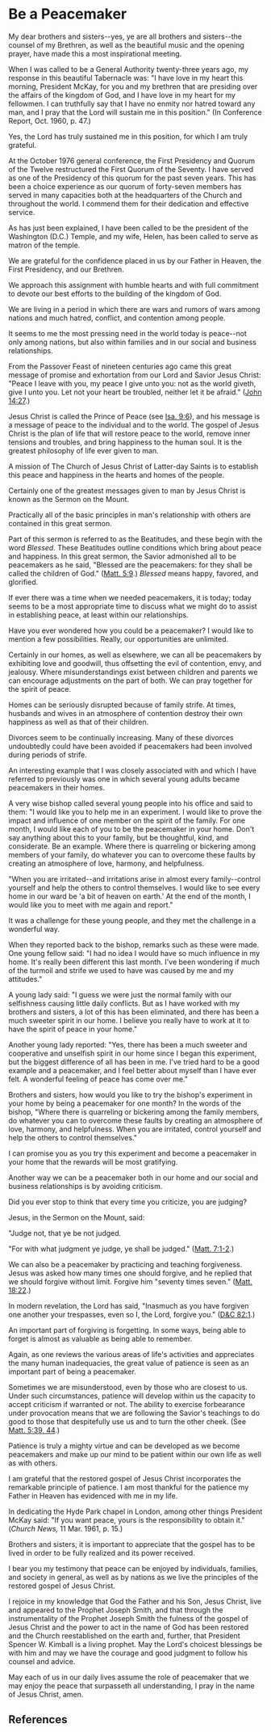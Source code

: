 # Be a Peacemaker

My dear brothers and sisters--yes, ye are all brothers and sisters--the
counsel of my Brethren, as well as the beautiful music and the opening prayer,
have made this a most inspirational meeting.

When I was called to be a General Authority twenty-three years ago, my
response in this beautiful Tabernacle was: "I have love in my heart this
morning, President McKay, for you and my brethren that are presiding over the
affairs of the kingdom of God, and I have love in my heart for my fellowmen. I
can truthfully say that I have no enmity nor hatred toward any man, and I pray
that the Lord will sustain me in this position." (In Conference Report, Oct.
1960, p. 47.)

Yes, the Lord has truly sustained me in this position, for which I am truly
grateful.

At the October 1976 general conference, the First Presidency and Quorum of the
Twelve restructured the First Quorum of the Seventy. I have served as one of
the Presidency of this quorum for the past seven years. This has been a choice
experience as our quorum of forty-seven members has served in many capacities
both at the headquarters of the Church and throughout the world. I commend
them for their dedication and effective service.

As has just been explained, I have been called to be the president of the
Washington (D.C.) Temple, and my wife, Helen, has been called to serve as
matron of the temple.

We are grateful for the confidence placed in us by our Father in Heaven, the
First Presidency, and our Brethren.

We approach this assignment with humble hearts and with full commitment to
devote our best efforts to the building of the kingdom of God.

We are living in a period in which there are wars and rumors of wars among
nations and much hatred, conflict, and contention among people.

It seems to me the most pressing need in the world today is peace--not only
among nations, but also within families and in our social and business
relationships.

From the Passover Feast of nineteen centuries ago came this great message of
promise and exhortation from our Lord and Savior Jesus Christ: "Peace I leave
with you, my peace I give unto you: not as the world giveth, give I unto you.
Let not your heart be troubled, neither let it be afraid." ([John
14:27](/scriptures/nt/john/14.27?lang=eng#26).)

Jesus Christ is called the Prince of Peace (see [Isa.
9:6](/scriptures/ot/isa/9.6?lang=eng#5)), and his message is a message of
peace to the individual and to the world. The gospel of Jesus Christ is the
plan of life that will restore peace to the world, remove inner tensions and
troubles, and bring happiness to the human soul. It is the greatest philosophy
of life ever given to man.

A mission of The Church of Jesus Christ of Latter-day Saints is to establish
this peace and happiness in the hearts and homes of the people.

Certainly one of the greatest messages given to man by Jesus Christ is known
as the Sermon on the Mount.

Practically all of the basic principles in man's relationship with others are
contained in this great sermon.

Part of this sermon is referred to as the Beatitudes, and these begin with the
word _Blessed._ These Beatitudes outline conditions which bring about peace
and happiness. In this great sermon, the Savior admonished all to be
peacemakers as he said, "Blessed are the peacemakers: for they shall be called
the children of God." ([Matt. 5:9](/scriptures/nt/matt/5.9?lang=eng#8).)
_Blessed_ means happy, favored, and glorified.

If ever there was a time when we needed peacemakers, it is today; today seems
to be a most appropriate time to discuss what we might do to assist in
establishing peace, at least within our relationships.

Have you ever wondered how you could be a peacemaker? I would like to mention
a few possibilities. Really, our opportunities are unlimited.

Certainly in our homes, as well as elsewhere, we can all be peacemakers by
exhibiting love and goodwill, thus offsetting the evil of contention, envy,
and jealousy. Where misunderstandings exist between children and parents we
can encourage adjustments on the part of both. We can pray together for the
spirit of peace.

Homes can be seriously disrupted because of family strife. At times, husbands
and wives in an atmosphere of contention destroy their own happiness as well
as that of their children.

Divorces seem to be continually increasing. Many of these divorces undoubtedly
could have been avoided if peacemakers had been involved during periods of
strife.

An interesting example that I was closely associated with and which I have
referred to previously was one in which several young adults became
peacemakers in their homes.

A very wise bishop called several young people into his office and said to
them: "I would like you to help me in an experiment. I would like to prove the
impact and influence of one member on the spirit of the family. For one month,
I would like each of you to be the peacemaker in your home. Don't say anything
about this to your family, but be thoughtful, kind, and considerate. Be an
example. Where there is quarreling or bickering among members of your family,
do whatever you can to overcome these faults by creating an atmosphere of
love, harmony, and helpfulness.

"When you are irritated--and irritations arise in almost every family--control
yourself and help the others to control themselves. I would like to see every
home in our ward be 'a bit of heaven on earth.' At the end of the month, I
would like you to meet with me again and report."

It was a challenge for these young people, and they met the challenge in a
wonderful way.

When they reported back to the bishop, remarks such as these were made. One
young fellow said: "I had no idea I would have so much influence in my home.
It's really been different this last month. I've been wondering if much of the
turmoil and strife we used to have was caused by me and my attitudes."

A young lady said: "I guess we were just the normal family with our
selfishness causing little daily conflicts. But as I have worked with my
brothers and sisters, a lot of this has been eliminated, and there has been a
much sweeter spirit in our home. I believe you really have to work at it to
have the spirit of peace in your home."

Another young lady reported: "Yes, there has been a much sweeter and
cooperative and unselfish spirit in our home since I began this experiment,
but the biggest difference of all has been in me. I've tried hard to be a good
example and a peacemaker, and I feel better about myself than I have ever
felt. A wonderful feeling of peace has come over me."

Brothers and sisters, how would you like to try the bishop's experiment in
your home by being a peacemaker for one month? In the words of the bishop,
"Where there is quarreling or bickering among the family members, do whatever
you can to overcome these faults by creating an atmosphere of love, harmony,
and helpfulness. When you are irritated, control yourself and help the others
to control themselves."

I can promise you as you try this experiment and become a peacemaker in your
home that the rewards will be most gratifying.

Another way we can be a peacemaker both in our home and our social and
business relationships is by avoiding criticism.

Did you ever stop to think that every time you criticize, you are judging?

Jesus, in the Sermon on the Mount, said:

"Judge not, that ye be not judged.

"For with what judgment ye judge, ye shall be judged." ([Matt.
7:1-2](/scriptures/nt/matt/7.1-2?lang=eng#0).)

We can also be a peacemaker by practicing and teaching forgiveness. Jesus was
asked how many times one should forgive, and he replied that we should forgive
without limit. Forgive him "seventy times seven." ([Matt.
18:22](/scriptures/nt/matt/18.22?lang=eng#21).)

In modern revelation, the Lord has said, "Inasmuch as you have forgiven one
another your trespasses, even so I, the Lord, forgive you." ([D&amp;C
82:1](/scriptures/dc-testament/dc/82.1?lang=eng#0).)

An important part of forgiving is forgetting. In some ways, being able to
forget is almost as valuable as being able to remember.

Again, as one reviews the various areas of life's activities and appreciates
the many human inadequacies, the great value of patience is seen as an
important part of being a peacemaker.

Sometimes we are misunderstood, even by those who are closest to us. Under
such circumstances, patience will develop within us the capacity to accept
criticism if warranted or not. The ability to exercise forbearance under
provocation means that we are following the Savior's teachings to do good to
those that despitefully use us and to turn the other cheek. (See [Matt. 5:39,
44](/scriptures/nt/matt/5.39,44?lang=eng#38).)

Patience is truly a mighty virtue and can be developed as we become
peacemakers and make up our mind to be patient within our own life as well as
with others.

I am grateful that the restored gospel of Jesus Christ incorporates the
remarkable principle of patience. I am most thankful for the patience my
Father in Heaven has evidenced with me in my life.

In dedicating the Hyde Park chapel in London, among other things President
McKay said: "If you want peace, yours is the responsibility to obtain it."
(_Church News,_ 11 Mar. 1961, p. 15.)

Brothers and sisters, it is important to appreciate that the gospel has to be
lived in order to be fully realized and its power received.

I bear you my testimony that peace can be enjoyed by individuals, families,
and society in general, as well as by nations as we live the principles of the
restored gospel of Jesus Christ.

I rejoice in my knowledge that God the Father and his Son, Jesus Christ, live
and appeared to the Prophet Joseph Smith, and that through the instrumentality
of the Prophet Joseph Smith the fulness of the gospel of Jesus Christ and the
power to act in the name of God has been restored and the Church reestablished
on the earth and, further, that President Spencer W. Kimball is a living
prophet. May the Lord's choicest blessings be with him and may we have the
courage and good judgment to follow his counsel and advice.

May each of us in our daily lives assume the role of peacemaker that we may
enjoy the peace that surpasseth all understanding, I pray in the name of Jesus
Christ, amen.

## References

